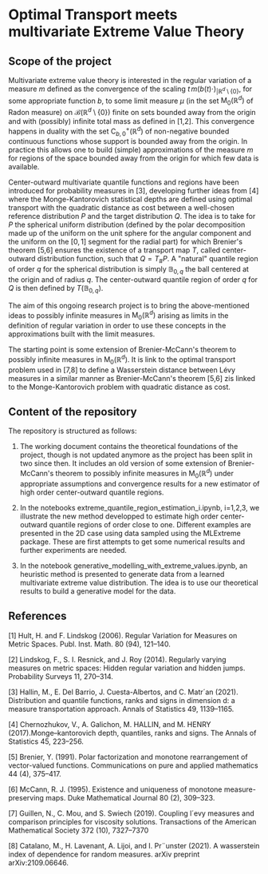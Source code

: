 # Optimal Transport meets multivariate Extreme Value Theory

## Scope of the project

Multivariate extreme value theory is interested in the regular variation of a measure $m$ defined as the convergence of the scaling $t\,m(b(t)\cdot)_{|\mathbb{R}^{d}\setminus\{0\}}$, for some appropriate function $b$, to some limit measure $\mu$ (in the set $\mathrm{M}_{0}(\mathbb{R}^{d})$ of Radon measure) on $\mathcal{B}(\mathbb{R}^{d}\setminus\{0\})$ finite on sets bounded away from the origin and with (possibly) infinite total mass as defined in [1,2]. This convergence happens in duality with the set $\mathrm{C}_{b,0}^{+}(\mathbb{R}^{d})$ of non-negative bounded continuous functions whose support is bounded away from the origin. In practice this allows one to build (simple) approximations of the measure $m$ for regions of the space bounded away from the origin for which few data is available.

Center-outward multivariate quantile functions and regions have been introduced for probability measures in [3], developing further ideas from [4] where the Monge-Kantorovich statistical depths are defined using optimal transport with the quadratic distance as cost between a well-chosen reference distribution $P$ and the target distribution $Q$.  The idea is to take for $P$ the spherical uniform distribution (defined by the polar decomposition made up of the uniform on the unit sphere for the angular component and the uniform on the $[0,1]$ segment for the radial part) for which Brenier's theorem [5,6] ensures the existence of a transport map $T$, called center-outward distribution function, such that $Q=T_\#P$. A "natural" quantile region of order $q$ for the spherical distribution is simply $\mathbb{B}_{0,q}$ the ball centered at the origin and of radius $q$. The center-outward quantile region of order $q$ for $Q$ is then defined by $T(\mathbb{B}_{0,q})$.

The aim of this ongoing research project is to bring the above-mentioned ideas to possibly infinite measures in $\mathrm{M}_{0}(\mathbb{R}^{d})$ arising as limits in the definition of regular variation in order to use these concepts in the approximations built with the limit measures.

The starting point is some extension of Brenier-McCann's theorem to possibly infinite measures in $\mathrm{M}_{0}(\mathbb{R}^{d})$. It is link to the optimal transport problem used in [7,8] to define a Wasserstein distance between Lévy measures in a similar manner as Brenier-McCann's theorem [5,6] zis linked to the Monge-Kantorovich problem with quadratic distance as cost.

## Content of the repository

The repository is structured as follows:

1. The working document contains the theoretical foundations of the project, though is not updated anymore as the project has been split in two since then. It includes an old version of some extension of Brenier-McCann's theorem to possibly infinite measures in $\mathrm{M}_{0}(\mathbb{R}^{d})$ under appropriate assumptions and convergence results for a new estimator of high order center-outward quantile regions.

2. In the notebooks extreme_quantile_region_estimation_i.ipynb, i=1,2,3, we illustrate the new method developped to estimate high order center-outward quantile regions of order close to one. Different examples are presented in the 2D case using data sampled using the MLExtreme package. These are first attempts to get some numerical results and further experiments are needed.

3. In the notebook generative_modelling_with_extreme_values.ipynb, an heuristic method is presented to generate data from a learned multivariate extreme value distribution. The idea is to use our theoretical results to build a generative model for the data.

## References

[1] Hult, H. and F. Lindskog (2006). Regular Variation for Measures on Metric Spaces. Publ. Inst. Math. 80 (94), 121–140.

[2] Lindskog, F., S. I. Resnick, and J. Roy (2014). Regularly varying measures on metric spaces: Hidden regular variation and hidden jumps. Probability Surveys 11, 270–314.

[3] Hallin, M., E. Del Barrio, J. Cuesta-Albertos, and C. Matr´an (2021). Distribution and quantile functions, ranks and signs in dimension d: a measure transportation approach. Annals of Statistics 49, 1139–1165.

[4] Chernozhukov, V., A. Galichon, M. HALLIN, and M. HENRY (2017).Monge–kantorovich depth, quantiles, ranks and signs. The Annals of Statistics 45, 223–256.

[5] Brenier, Y. (1991). Polar factorization and monotone rearrangement of vector-valued functions. Communications on pure and applied mathematics 44 (4), 375–417.

[6] McCann, R. J. (1995). Existence and uniqueness of monotone measure-preserving maps. Duke Mathematical Journal 80 (2), 309–323.

[7] Guillen, N., C. Mou, and S. Swiech (2019). Coupling l´evy measures and comparison principles for viscosity solutions. Transactions of the American Mathematical Society 372 (10), 7327–7370

[8] Catalano, M., H. Lavenant, A. Lijoi, and I. Pr¨unster (2021). A wasserstein index of dependence for random measures. arXiv preprint arXiv:2109.06646.
